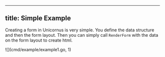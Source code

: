 ----
title: Simple Example
----

Creating a form in Unicornus is very simple. You define the data structure and
then the form layout. Then you can simply call `RenderForm` with the data on the form layout to create html.

![](cmd/example/example1.go, 1)

